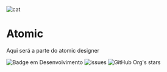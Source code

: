 
![cat](https://user-images.githubusercontent.com/111311197/185463944-dc50e0a4-33a2-4b94-a7d8-ab6120d5bafe.jpeg)

# Atomic
Aqui será a parte do atomic designer 

![Badge em Desenvolvimento](http://img.shields.io/static/v1?label=STATUS&message=EM%20DESENVOLVIMENTO&color=GREEN&style=for-the-badge)
![issues](https://img.shields.io/github/issues/fernandamachado1/exemple-rdmd?style=for-the-badge)
![GitHub Org's stars](https://img.shields.io/github/stars/fernandamachado1/exemple-rdmd?style=for-the-badge)
​